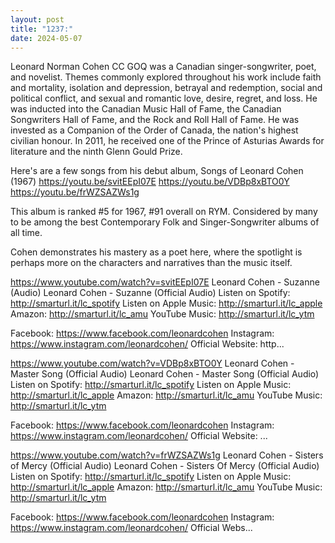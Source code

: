 ```yaml
---
layout: post
title: "1237:"
date: 2024-05-07
---
```


Leonard Norman Cohen CC GOQ was a Canadian singer-songwriter, poet, and novelist. Themes commonly explored throughout his work include faith and mortality, isolation and depression, betrayal and redemption, social and political conflict, and sexual and romantic love, desire, regret, and loss. He was inducted into the Canadian Music Hall of Fame, the Canadian Songwriters Hall of Fame, and the Rock and Roll Hall of Fame. He was invested as a Companion of the Order of Canada, the nation's highest civilian honour. In 2011, he received one of the Prince of Asturias Awards for literature and the ninth Glenn Gould Prize.

Here's are a few songs from his debut album, Songs of Leonard Cohen (1967)
https://youtu.be/svitEEpI07E
https://youtu.be/VDBp8xBTO0Y
https://youtu.be/frWZSAZWs1g

This album is ranked #5 for 1967, #91 overall on RYM. Considered by many to be among the best Contemporary Folk and Singer-Songwriter albums of all time. 

Cohen demonstrates his mastery as a poet here, where the spotlight is perhaps more on the characters and narratives than the music itself.

https://www.youtube.com/watch?v=svitEEpI07E
Leonard Cohen - Suzanne (Audio)
Leonard Cohen - Suzanne (Official Audio)
Listen on Spotify:  http://smarturl.it/lc_spotify 
Listen on Apple Music:  http://smarturl.it/lc_apple 
Amazon:  http://smarturl.it/lc_amu 
YouTube Music:  http://smarturl.it/lc_ytm 

Facebook: https://www.facebook.com/leonardcohen
Instagram: https://www.instagram.com/leonardcohen/ 
Official Website: http...

https://www.youtube.com/watch?v=VDBp8xBTO0Y
Leonard Cohen - Master Song (Official Audio)
Leonard Cohen - Master Song (Official Audio)
Listen on Spotify:  http://smarturl.it/lc_spotify 
Listen on Apple Music:  http://smarturl.it/lc_apple 
Amazon:  http://smarturl.it/lc_amu 
YouTube Music:  http://smarturl.it/lc_ytm 

Facebook: https://www.facebook.com/leonardcohen
Instagram: https://www.instagram.com/leonardcohen/ 
Official Website: ...

https://www.youtube.com/watch?v=frWZSAZWs1g
Leonard Cohen - Sisters of Mercy (Official Audio)
Leonard Cohen - Sisters Of Mercy (Official Audio)
Listen on Spotify:  http://smarturl.it/lc_spotify 
Listen on Apple Music:  http://smarturl.it/lc_apple 
Amazon:  http://smarturl.it/lc_amu 
YouTube Music:  http://smarturl.it/lc_ytm 

Facebook: https://www.facebook.com/leonardcohen
Instagram: https://www.instagram.com/leonardcohen/ 
Official Webs...
